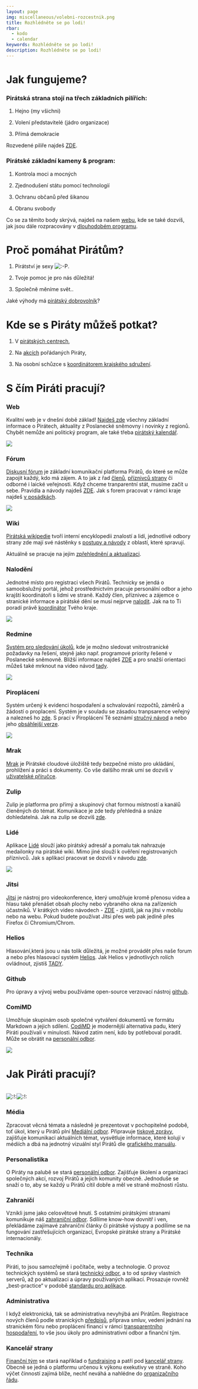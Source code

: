 ```yaml
---
layout: page
img: miscellaneous/volebni-rozcestnik.png
title: Rozhlédněte se po lodi!
rbar:
  - kodo
  - calendar
keywords: Rozhlédněte se po lodi!
description: Rozhlédněte se po lodi!
---
```


# Jak fungujeme?

### Pirátská strana stojí na třech základních pilířích:

1.  Hejno (my všichni)  
    
2.  Volení představitelé (jádro organizace)  
    
3.  Přímá demokracie  
    

Rozvedené piliře najdeš  [ZDE](https://redmine.pirati.cz/projects/po/wiki/Jak_fungujeme "https://redmine.pirati.cz/projects/po/wiki/Jak_fungujeme").

### Pirátské základní kameny & program:

1.  Kontrola moci a mocných  
    
2.  Zjednodušení státu pomocí technologií  
    
3.  Ochranu občanů před šikanou  
    
4.  Obranu svobody  
    

Co se za těmito body skrývá, najdeš na našem  [webu](https://www.pirati.cz/program/ "https://www.pirati.cz/program/"), kde se také dozvíš, jak jsou dále rozpracovány v  [dlouhodobém programu](https://www.pirati.cz/program/strana.html "https://www.pirati.cz/program/strana.html").

# Proč pomáhat Pirátům?

1.  Pirátství je sexy  ![:-P](https://wiki.pirati.cz/lib/images/smileys/icon_razz.gif).
    
2.  Tvoje pomoc je pro nás důležitá!
    
3.  Společně měníme svět..
    

Jaké výhody má  [pirátský dobrovolník](https://redmine.pirati.cz/projects/po/wiki/Pro%C4%8D_pom%C3%A1hat_Pir%C3%A1t%C5%AFm "https://redmine.pirati.cz/projects/po/wiki/Pro%C4%8D_pom%C3%A1hat_Pir%C3%A1t%C5%AFm")?

# Kde se s Piráty můžeš potkat?

1.  V  [pirátských centrech](https://wiki.pirati.cz/mista/centra "mista:centra"),
    
2.  Na  [akcích](https://calendar.google.com/calendar/embed?src=kddvdvu3adcjef2kro4j6mm838%40group.calendar.google.com&ctz=Europe%2FPrague "https://calendar.google.com/calendar/embed?src=kddvdvu3adcjef2kro4j6mm838%40group.calendar.google.com&ctz=Europe%2FPrague")  pořádaných Piráty,
    
3.  Na osobní schůzce s  [koordinátorem krajského sdružení](https://wiki.pirati.cz/po/start#koordinatori_krajskych_sdruzeni_-_koks "https://wiki.pirati.cz/po/start#koordinatori_krajskych_sdruzeni_-_koks").
    

# S čím Piráti pracují?

### Web

Kvalitní web je v dnešní době základ!  [Najdeš zde](https://www.pirati.cz/ "https://www.pirati.cz")  všechny základní informace o Pirátech, aktuality z Poslanecké sněmovny i novinky z regionů. Chybět nemůže ani politický program, ale také třeba  [pirátský kalendář](https://calendar.google.com/calendar/embed?src=kddvdvu3adcjef2kro4j6mm838%40group.calendar.google.com&ctz=Europe%2FPrague "https://calendar.google.com/calendar/embed?src=kddvdvu3adcjef2kro4j6mm838%40group.calendar.google.com&ctz=Europe%2FPrague").

[![](https://wiki.pirati.cz/_media/po/web.png?w=600&tok=76896e)](https://wiki.pirati.cz/_detail/po/web.png?id=po%3Apaluby "po:web.png")

### Fórum

[Diskusní fórum](https://forum.pirati.cz/ "https://forum.pirati.cz")  je základní komunikační platforma Pirátů, do které se může zapojit každý, kdo má zájem. A to jak z řad  [členů](https://wiki.pirati.cz/po/navody/novacek#chci_se_stat_clenem_piratu "https://wiki.pirati.cz/po/navody/novacek#chci_se_stat_clenem_piratu"),  [příznivců strany](https://wiki.pirati.cz/po/navody/novacek#chci_byt_registrovany_priznivce_piratu "po:navody:novacek")  či odborné i laické veřejnosti. Když chceme tranparentní stát, musíme začít u sebe. Pravidla a návody najdeš  [ZDE](https://wiki.pirati.cz/to/technicke-systemy/forum "https://wiki.pirati.cz/to/technicke-systemy/forum"). Jak s forem pracovat v rámci kraje najdeš  [v posádkách](https://wiki.pirati.cz/po/posadky#piratska_sdruzeni "po:posadky").

[![](https://wiki.pirati.cz/_media/po/forum.png?w=600&tok=4506eb)](https://wiki.pirati.cz/_detail/po/forum.png?id=po%3Apaluby "po:forum.png")

### Wiki

[Pirátská wikipedie](https://wiki.pirati.cz/ "https://wiki.pirati.cz")  tvoří interní encyklopedii znalostí a lidí, jednotlivé odbory strany zde mají své nástěnky s  [postupy a návody](https://wiki.pirati.cz/navody/start "https://wiki.pirati.cz/navody/start")  z oblastí, které spravují.

Aktuálně se pracuje na jejím  [zpřehlednění a aktualizaci](https://wiki.pirati.cz/w "https://wiki.pirati.cz/w").

### Nalodění

Jednotné místo pro registraci všech Pirátů. Technicky se jendá o samoobslužný portál, jehož prostřednictvím pracuje personální odbor a jeho krajští koordinátoři s lidmi ve straně. Každý člen, příznivec a zájemce o stranické informace a pirátské dění se musí nejprve  [nalodit](https://nalodeni.pirati.cz/ "https://nalodeni.pirati.cz"). Jak na to Ti poradí právě  [koordinátor](https://wiki.pirati.cz/po/start#koordinatori "https://wiki.pirati.cz/po/start#koordinatori")  Tvého kraje.

[![](https://wiki.pirati.cz/_media/po/nalodeni.png?w=600&tok=5e8666)](https://wiki.pirati.cz/_detail/po/nalodeni.png?id=po%3Apaluby "po:nalodeni.png")

### Redmine

[Systém pro sledování úkolů](https://redmine.pirati.cz/ "https://redmine.pirati.cz"), kde je možno sledovat vnitrostranické požadavky na řešení, stejně jako např. programové priority řešené v Poslanecké sněmovně. Bližší informace najdeš  [ZDE](https://wiki.pirati.cz/to/technicke-systemy/redmine "https://wiki.pirati.cz/to/technicke-systemy/redmine")  a pro snažší orientaci můžeš také mrknout na video návod  [tady](https://mrak.pirati.cz/f/207776 "https://mrak.pirati.cz/f/207776").

[![](https://wiki.pirati.cz/_media/po/redmine.png?w=600&tok=e3b89f)](https://wiki.pirati.cz/_detail/po/redmine.png?id=po%3Apaluby "po:redmine.png")

### Piroplácení

Systém určený k evidenci hospodaření a schvalování rozpočtů, záměrů a žádostí o proplacení. Systém je v souladu se zásadou tranpsarence veřejný a nalezneš ho  [zde](https://piroplaceni.pirati.cz/ "https://piroplaceni.pirati.cz"). S prací v Piroplácení Tě seznámí  [stručný návod](https://mrak.pirati.cz/f/532020 "https://mrak.pirati.cz/f/532020")  a nebo jeho  [obsáhlejší verze](https://mrak.pirati.cz/f/532025 "https://mrak.pirati.cz/f/532025").

[![](https://wiki.pirati.cz/_media/po/piroplaceni.png?w=600&tok=336e28)](https://wiki.pirati.cz/_detail/po/piroplaceni.png?id=po%3Apaluby "po:piroplaceni.png")

### Mrak

[Mrak](https://mrak.pirati.cz/ "https://mrak.pirati.cz/")  je Pirátské cloudové úložiště tedy bezpečné místo pro ukládání, prohlížení a práci s dokumenty. Co vše dalšího mrak umí se dozvíš v  [uživatelské příručce](https://wiki.pirati.cz/navody/mrak "navody:mrak").

### Zulip

Zulip je platforma pro přímý a skupinový chat formou místností a kanálů členěných do témat. Komunikace je zde tedy přehledná a snáze dohledatelná. Jak na zulip se dozvíš  [zde](https://wiki.pirati.cz/to/navody/zulip "https://wiki.pirati.cz/to/navody/zulip").

### Lidé

Aplikace  [Lidé](https://lide.pirati.cz/ "https://lide.pirati.cz/")  slouží jako pirátský adresář a pomalu tak nahrazuje medailonky na pirátské wiki. Mimo jiné slouží k ověření registrovaných příznivců. Jak s aplikací pracovat se dozvíš v návodu  [zde](https://wiki.pirati.cz/navody/lide "navody:lide").

[![](https://wiki.pirati.cz/_media/po/lide.png?w=600&tok=118622)](https://wiki.pirati.cz/_detail/po/lide.png?id=po%3Apaluby "po:lide.png")

### Jitsi

[Jitsi](https://jitsi.pirati.cz/ "https://jitsi.pirati.cz/")  je nástroj pro videokonference, který umožňuje kromě přenosu videa a hlasu také přenášet obsah plochy nebo vybraného okna na zařízeních účastníků. V krátkých video návodech -  [ZDE](https://wiki.pirati.cz/navody/jitsi "navody:jitsi")  - zjistíš, jak na jitsi v mobilu nebo na webu. Pokud budete používat Jitsi přes web pak jedině přes Firefox či Chromium/Chrom.

### Helios

Hlasování,která jsou u nás tolik důležitá, je možné provádět přes naše forum a nebo přes hlasovací systém  [Helios](https://helios.pirati.cz/ "https://helios.pirati.cz/"). Jak Helios v jednotlivých rolích ovládnout, zjistíš  [TADY](https://wiki.pirati.cz/ao/navody/helios "ao:navody:helios").

### Github

Pro úpravy a vývoj webu používáme open-source verzovací nástroj  [github](https://github.com/pirati-cz "https://github.com/pirati-cz").

### ComiMD

Umožňuje skupinám osob společné vytváření dokumentů ve formátu Markdown a jejich sdílení.  [CodiMD](https://codimd.pirati.cz/ "https://codimd.pirati.cz/")  je modernější alternativa padu, který Piráti používali v minulosti. Návod zatím není, kdo by potřeboval poradit. Může se obrátit na  [personální odbor](https://wiki.pirati.cz/po/start "https://wiki.pirati.cz/po/start").

[![](https://wiki.pirati.cz/_media/po/comid.png?w=600&tok=f61b5a)](https://wiki.pirati.cz/_detail/po/comid.png?id=po%3Apaluby "po:comid.png")

# Jak Piráti pracují?

[](https://wiki.pirati.cz/po/posadky "po:posadky")  
![:!:](https://wiki.pirati.cz/lib/images/smileys/icon_exclaim.gif)![:!:](https://wiki.pirati.cz/lib/images/smileys/icon_exclaim.gif)  
[](https://wiki.pirati.cz/po/navody/novacek#nalodse "po:navody:novacek")

### Média

Zpracovat věcná témata a následně je prezentovat v pochopitelné podobě, toť úkol, který u Pirátů plní  [Mediální odbor](https://wiki.pirati.cz/mo/start "mo:start"). Připravuje  [tiskové zprávy](https://www.pirati.cz/aktuality/ "https://www.pirati.cz/aktuality/"), zajišťuje komunikaci aktuálních témat, vysvětluje informace, které kolují v médiích a dbá na jednotný vizuální styl Pirátů dle  [grafického manuálu](https://www.pirati.cz/download/ "https://www.pirati.cz/download/").

### Personalistika

O Piráty na palubě se stará  [personální odbor](https://wiki.pirati.cz/po/start "po:start"). Zajišťuje školení a organizaci společných akcí, rozvoj Pirátů a jejich komunity obecně. Jednoduše se snaží o to, aby se každý u Pirátů cítil dobře a měl ve straně možnosti růstu.

### Zahraničí

Vznikli jsme jako celosvětové hnutí. S ostatními pirátskými stranami komunikuje náš  [zahraniční odbor](https://wiki.pirati.cz/zo/start "zo:start"). Sdílíme know-how dovnitř i ven, překládáme zajímavé zahraniční články či pirátské výstupy a podílíme se na fungování zastřešujících organizací, Evropské pirátské strany a Pirátské internacionály.

### Technika

Piráti, to jsou samozřejmě i počítače, weby a technologie. O provoz technických systémů se stará  [technický odbor](https://wiki.pirati.cz/to/start "to:start"), a to od správy vlastních serverů, až po aktualizaci a úpravy používaných aplikací. Prosazuje rovněž „best-practice“ v podobě  [standardu pro aplikace](https://wiki.pirati.cz/to/standart_pro_aplikace "to:standart_pro_aplikace").

### Administrativa

I když elektronická, tak se administrativa nevyhýbá ani Pirátům. Registrace nových členů podle stranických  [předpisů](https://wiki.pirati.cz/rules/start "rules:start"), příprava smluv, vedení jednání na stranickém fóru nebo proplácení financí v rámci  [transparentního hospodaření](https://piroplaceni.pirati.cz/ "https://piroplaceni.pirati.cz"), to vše jsou úkoly pro administrativní odbor a finanční tým.

### Kancelář strany

[Finanční tým](https://wiki.pirati.cz/ft/start "ft:start")  se stará například o  [fundraising](https://dary.pirati.cz/ "https://dary.pirati.cz")  a patří pod  [kancelář strany](https://wiki.pirati.cz/kas/start "https://wiki.pirati.cz/kas/start"). Obecně se jedná o platformu určenou k výkonu exekutivy ve straně. Koho výčet činností zajímá blíže, nechť neváhá a nahlédne do  [organizačního řádu](https://wiki.pirati.cz/rules/or#a_vedouci_kancelare "rules:or").
